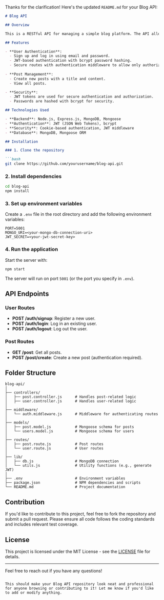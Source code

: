 Thanks for the clarification! Here's the updated `README.md` for your Blog API:

```markdown
# Blog API

## Overview

This is a RESTful API for managing a simple blog platform. The API allows users to sign up, log in, create posts, and view existing posts. It uses JWT authentication for secure access to protected routes.

## Features

- **User Authentication**: 
  - Sign up and log in using email and password.
  - JWT-based authentication with bcrypt password hashing.
  - Secure routes with authentication middleware to allow only authorized users to create posts.
  
- **Post Management**: 
  - Create new posts with a title and content.
  - View all posts.

- **Security**:
  - JWT tokens are used for secure authentication and authorization.
  - Passwords are hashed with bcrypt for security.

## Technologies Used

- **Backend**: Node.js, Express.js, MongoDB, Mongoose
- **Authentication**: JWT (JSON Web Tokens), bcrypt
- **Security**: Cookie-based authentication, JWT middleware
- **Database**: MongoDB, Mongoose ORM

## Installation

### 1. Clone the repository

```bash
git clone https://github.com/yourusername/blog-api.git
```

### 2. Install dependencies

```bash
cd blog-api
npm install
```

### 3. Set up environment variables

Create a `.env` file in the root directory and add the following environment variables:

```env
PORT=5001
MONGO_URI=<your-mongo-db-connection-uri>
JWT_SECRET=<your-jwt-secret-key>
```

### 4. Run the application

Start the server with:

```bash
npm start
```

The server will run on port `5001` (or the port you specify in `.env`).

## API Endpoints

### User Routes

- **POST /auth/signup**: Register a new user.
- **POST /auth/login**: Log in an existing user.
- **POST /auth/logout**: Log out the user.

### Post Routes

- **GET /post**: Get all posts.
- **POST /post/create**: Create a new post (authentication required).

## Folder Structure

```plaintext
blog-api/
│
├── controllers/
│   ├── post.controller.js      # Handles post-related logic
│   ├── user.controller.js      # Handles user-related logic
│
├── middleware/
│   └── auth.middleware.js      # Middleware for authenticating routes
│
├── models/
│   ├── post.model.js           # Mongoose schema for posts
│   └── users.model.js          # Mongoose schema for users
│
├── routes/
│   ├── post.route.js           # Post routes
│   └── user.route.js           # User routes
│
├── lib/
│   ├── db.js                   # MongoDB connection
│   └── utils.js                # Utility functions (e.g., generate JWT)
│
├── .env                        # Environment variables
├── package.json                # NPM dependencies and scripts
└── README.md                   # Project documentation
```

## Contribution

If you'd like to contribute to this project, feel free to fork the repository and submit a pull request. Please ensure all code follows the coding standards and includes relevant test coverage.

## License

This project is licensed under the MIT License - see the [LICENSE](LICENSE) file for details.

---

Feel free to reach out if you have any questions!
```

This should make your Blog API repository look neat and professional for anyone browsing or contributing to it! Let me know if you'd like to add or modify anything.